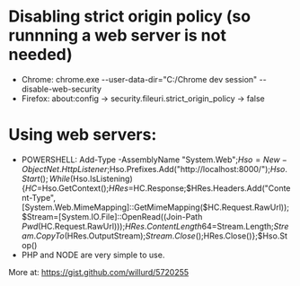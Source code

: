 # Disabling strict origin policy (so runnning a web server is not needed)

- Chrome:
    chrome.exe --user-data-dir="C:/Chrome dev session" --disable-web-security
- Firefox:
    about:config -> security.fileuri.strict_origin_policy -> false


# Using web servers:

- POWERSHELL:
    Add-Type -AssemblyName "System.Web";$Hso=New-Object Net.HttpListener;$Hso.Prefixes.Add("http://localhost:8000/");$Hso.Start();While ($Hso.IsListening){$HC=$Hso.GetContext();$HRes=$HC.Response;$HRes.Headers.Add("Content-Type",[System.Web.MimeMapping]::GetMimeMapping($HC.Request.RawUrl));$Stream=[System.IO.File]::OpenRead((Join-Path $Pwd ($HC.Request.RawUrl)));$HRes.ContentLength64=$Stream.Length;$Stream.CopyTo($HRes.OutputStream);$Stream.Close();$HRes.Close()};$Hso.Stop()
- PHP and NODE are very simple to use.

More at: https://gist.github.com/willurd/5720255
